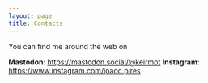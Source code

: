 ```yaml
---
layout: page
title: Contacts
---
```


You can find me around the web on

**Mastodon**: https://mastodon.social/@keirmot
**Instagram**: https://www.instagram.com/joaoc.pires
